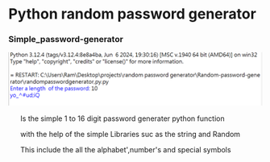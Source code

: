 <h1>Python random password generator</h1>
<h3>
  Simple_password-generator 
</h3>
<img src = "08.11.2024_18.46.13_REC.png">
<ul>
  <p>Is the simple 1 to 16 digit password generater python function</p>
  <p>with the help of the simple Libraries suc as the string and Random</p>
  <p>This include the all the alphabet',number's and special symbols </p>
</ul>


